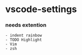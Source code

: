 # vscode-settings

### needs extention
    - indent rainbow
    - TODO Highlight
    - Vim
    - zsh
